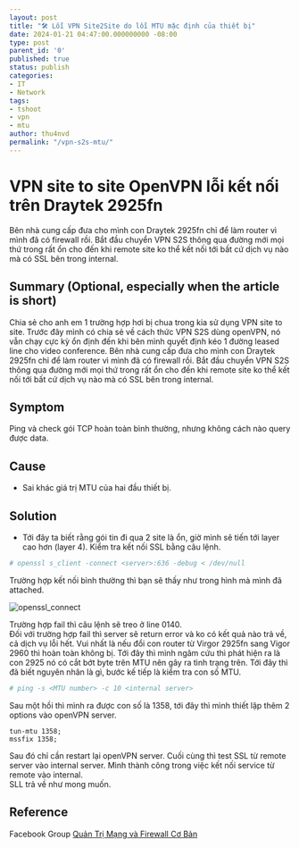 ```yaml
---
layout: post
title: "🛠 Lỗi VPN Site2Site do lỗi MTU mặc định của thiết bị"
date: 2024-01-21 04:47:00.000000000 -08:00
type: post
parent_id: '0'
published: true
status: publish
categories:
- IT
- Network
tags:
- tshoot
- vpn
- mtu
author: thu4nvd
permalink: "/vpn-s2s-mtu/"
---
```


# VPN site to site OpenVPN lỗi kết nối trên Draytek 2925fn
Bên nhà cung cấp đưa cho mình con Draytek 2925fn chỉ để làm router vì mình đã có firewall rồi. Bắt đầu chuyển VPN S2S thông qua đường mới mọi thứ trong rất ổn cho đến khi remote site ko thể kết nối tới bất cứ dịch vụ nào mà có SSL bên trong internal.

## Summary (Optional, especially when the article is short)

Chia sẻ cho anh em 1 trường hợp hơi bị chua trong kia sử dụng VPN site to site.
Trước đây mình có chia sẻ về cách thức VPN S2S dùng openVPN, nó vẫn chạy cực kỳ ổn định đến khi bên mình quyết định kéo 1 đường leased line cho video conference.
Bên nhà cung cấp đưa cho mình con Draytek 2925fn chỉ để làm router vì mình đã có firewall rồi. Bắt đầu chuyển VPN S2S thông qua đường mới mọi thứ trong rất ổn cho đến khi remote site ko thể kết nối tới bất cứ dịch vụ nào mà có SSL bên trong internal.

## Symptom

Ping và check gói TCP hoàn toàn bình thường, nhưng không cách nào query được data.

## Cause
* Sai khác giá trị MTU của hai đầu thiết bị.

## Solution

* Tới đây ta biết rằng gói tin đi qua 2 site là ổn, giờ mình sẽ tiến tới layer cao hơn (layer 4).
Kiểm tra kết nối SSL bằng câu lệnh.

```bash
# openssl s_client -connect <server>:636 -debug < /dev/null
```
Trường hợp kết nối bình thường thì bạn sẽ thấy như trong hình mà mình đã attached.

![openssl_connect](https://scontent-hkg1-1.xx.fbcdn.net/v/t39.30808-6/420114436_7909220212426610_552741997734043254_n.jpg?_nc_cat=101&ccb=1-7&_nc_sid=c42490&_nc_eui2=AeFNCHfpgNsjS0s_48ORPN5qZWYQuOwRU7llZhC47BFTucgt-8HXwUVAlPPlKsVx1fdAf4iAYzYicyS8TyeGJn4M&_nc_ohc=hGLy0_iwMUEAX-t4_rE&_nc_ht=scontent-hkg1-1.xx&oh=00_AfA3oJr4cvgetRdz6xdbX7CdKwPS6E4LWBtKEs-zqHxOlg&oe=65B2C4DE)

Trường hợp fail thì câu lệnh sẽ treo ở line 0140.  
Đối với trường hợp fail thì server sẽ return error và ko có kết quả nào trả về, cả dịch vụ lỗi hết.
Vui nhất là nếu đổi con router từ Virgor 2925fn sang Vigor 2960 thì hoàn toàn không bị.
Tới đây thì mình ngâm cứu thì phát hiện ra là con 2925 nó có cắt bớt byte trên MTU nên gây ra tình trạng trên.
Tới đây thì đã biết nguyên nhân là gì, bước kế tiếp là kiểm tra con số MTU.

```bash
# ping -s <MTU number> -c 10 <internal server>
```

Sau một hồi thì mình ra được con số là 1358, tới đây thì mình thiết lập thêm 2 options vào openVPN server.
```
tun-mtu 1358;
mssfix 1358;
```
Sau đó chỉ cần restart lại openVPN server.
Cuối cùng thì test SSL từ remote server vào internal server.
Mình thành công trong việc kết nối service từ remote vào internal.  
SLL trả về như mong muốn.


## Reference  

Facebook Group [Quản Trị Mạng và Firewall Cơ Bản](https://www.facebook.com/groups/labccnaccnpfirewall)

